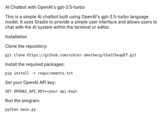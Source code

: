 AI Chatbot with OpenAI's gpt-3.5-turbo

This is a simple AI chatbot built using OpenAI's gpt-3.5-turbo language model. It uses Gradio to provide a simple user interface and allows users to chat with the AI system within the terminal or editor.

Installation

Clone the repository:

    git clone https://github.com/viktor-akerberg/ChatCheapET.git

Install the required packages:

    pip install -r requirements.txt

Set your OpenAI API key:

    SET OPENAI_API_KEY=<your-api-key>

Run the program:

    python main.py